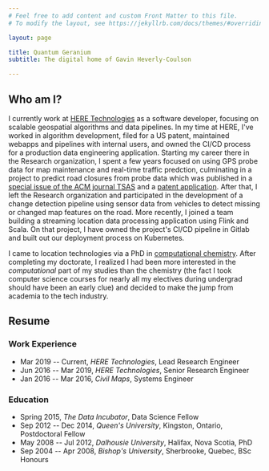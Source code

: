 ```yaml
---
# Feel free to add content and custom Front Matter to this file.
# To modify the layout, see https://jekyllrb.com/docs/themes/#overriding-theme-defaults

layout: page

title: Quantum Geranium
subtitle: The digital home of Gavin Heverly-Coulson

---
```


## Who am I?
I currently work at [HERE Technologies](https://www.here.com/) as a software developer, focusing on scalable geospatial algorithms and data pipelines.
In my time at HERE, I've worked in algorithm development, filed for a US patent, maintained webapps and pipelines with internal users, and owned the CI/CD process for a production data engineering application.
Starting my career there in the Research organization, I spent a few years focused on using GPS probe data for map maintenance and real-time traffic predction, culminating in a project to predict road closures from probe data which was published in a [special issue of the ACM journal TSAS](https://doi.org/10.1145/3325912) and a [patent application](https://patents.justia.com/patent/20200105134).
After that, I left the Research organization and participated in the development of a change detection pipeline using sensor data from vehicles to detect missing or changed map features on the road. 
More recently, I joined a team building a streaming location data processing application using Flink and Scala.
On that project, I have owned the project's CI/CD pipeline in Gitlab and built out our deployment process on Kubernetes. 


I came to location technologies via a PhD in [computational chemistry](/blog/gay-lussac-kohn-pople).
After completing my doctorate, I realized I had been more interested in the *computational* part of my studies than the chemistry (the fact I took computer science courses for nearly all my electives during undergrad should have been an early clue) and decided to make the jump from academia to the tech industry. 


## Resume
### Work Experience
* Mar 2019 -- Current, *HERE Technologies*, Lead Research Engineer
* Jun 2016 -- Mar 2019, *HERE Technologies*, Senior Research Engineer
* Jan 2016 -- Mar 2016, *Civil Maps*, Systems Engineer

### Education
* Spring 2015, *The Data Incubator*, Data Science Fellow
* Sep 2012 -- Dec 2014, *Queen's University*, Kingston, Ontario, Postdoctoral Fellow
* May 2008 -- Jul 2012, *Dalhousie University*, Halifax, Nova Scotia, PhD
* Sep 2004 -- Apr 2008, *Bishop's University*, Sherbrooke, Quebec, BSc Honours
